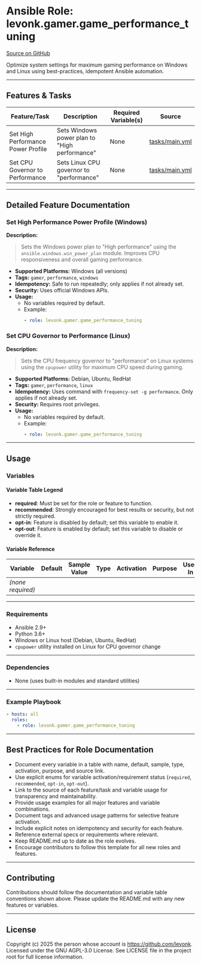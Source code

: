 # Ansible Role: levonk.gamer.game_performance_tuning

[Source on GitHub](https://github.com/levonk/levonk-ansible-galaxy/tree/main/levonk/gamer/roles/game_performance_tuning)

Optimize system settings for maximum gaming performance on Windows and Linux using best-practices, idempotent Ansible automation.

---

## Features & Tasks

| Feature/Task                        | Description                                             | Required Variable(s) | Source |
|-------------------------------------|---------------------------------------------------------|----------------------|--------|
| Set High Performance Power Profile  | Sets Windows power plan to "High performance"           | None                 | [tasks/main.yml](tasks/main.yml) |
| Set CPU Governor to Performance     | Sets Linux CPU governor to "performance"                | None                 | [tasks/main.yml](tasks/main.yml) |

---

## Detailed Feature Documentation

### Set High Performance Power Profile (Windows)

**Description:**
> Sets the Windows power plan to "High performance" using the `ansible.windows.win_power_plan` module. Improves CPU responsiveness and overall gaming performance.

- **Supported Platforms:** Windows (all versions)
- **Tags:** `gamer`, `performance`, `windows`
- **Idempotency:** Safe to run repeatedly; only applies if not already set.
- **Security:** Uses official Windows APIs.
- **Usage:**
  - No variables required by default.
  - Example:
    ```yaml
    - role: levonk.gamer.game_performance_tuning
    ```

### Set CPU Governor to Performance (Linux)

**Description:**
> Sets the CPU frequency governor to "performance" on Linux systems using the `cpupower` utility for maximum CPU speed during gaming.

- **Supported Platforms:** Debian, Ubuntu, RedHat
- **Tags:** `gamer`, `performance`, `linux`
- **Idempotency:** Uses command with `frequency-set -g performance`. Only applies if not already set.
- **Security:** Requires root privileges.
- **Usage:**
  - No variables required by default.
  - Example:
    ```yaml
    - role: levonk.gamer.game_performance_tuning
    ```

---

## Usage

### Variables

#### Variable Table Legend
- **required**: Must be set for the role or feature to function.
- **recommended**: Strongly encouraged for best results or security, but not strictly required.
- **opt-in**: Feature is disabled by default; set this variable to enable it.
- **opt-out**: Feature is enabled by default; set this variable to disable or override it.

#### Variable Reference

| Variable         | Default | Sample Value | Type   | Activation | Purpose                          | Used In |
|-----------------|---------|--------------|--------|------------|----------------------------------|---------|
| *(none required)*|         |              |        |            |                                  |         |

---

### Requirements
- Ansible 2.9+
- Python 3.6+
- Windows or Linux host (Debian, Ubuntu, RedHat)
- `cpupower` utility installed on Linux for CPU governor change

---

### Dependencies
- None (uses built-in modules and standard utilities)

---

### Example Playbook
```yaml
- hosts: all
  roles:
    - role: levonk.gamer.game_performance_tuning
```

---

## Best Practices for Role Documentation
- Document every variable in a table with name, default, sample, type, activation, purpose, and source link.
- Use explicit enums for variable activation/requirement status (`required`, `recommended`, `opt-in`, `opt-out`).
- Link to the source of each feature/task and variable usage for transparency and maintainability.
- Provide usage examples for all major features and variable combinations.
- Document tags and advanced usage patterns for selective feature activation.
- Include explicit notes on idempotency and security for each feature.
- Reference external specs or requirements where relevant.
- Keep README.md up to date as the role evolves.
- Encourage contributors to follow this template for all new roles and features.

---

## Contributing
Contributions should follow the documentation and variable table conventions shown above. Please update the README.md with any new features or variables.

---

## License
Copyright (c) 2025 the person whose account is https://github.com/levonk. Licensed under the GNU AGPL-3.0 License. See LICENSE file in the project root for full license information.
